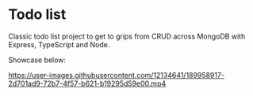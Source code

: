 # Todo list

Classic todo list project to get to grips from CRUD across MongoDB with Express, TypeScript and Node.

Showcase below:



https://user-images.githubusercontent.com/12134641/189958917-2d701ad9-72b7-4f57-b621-b19295d59e00.mp4


